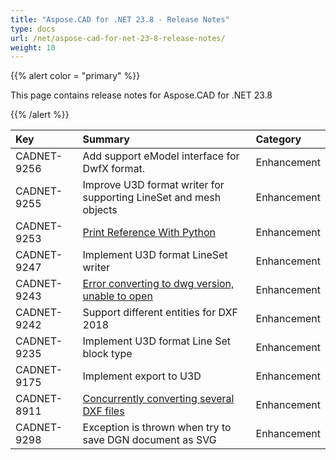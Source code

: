 ```yaml
---
title: "Aspose.CAD for .NET 23.8 - Release Notes"
type: docs
url: /net/aspose-cad-for-net-23-8-release-notes/
weight: 10
---
```


{{% alert color = "primary" %}}

This page contains release notes for Aspose.CAD for .NET 23.8

{{% /alert %}}


|**Key**|**Summary**|**Category**|
| :- | :- | :- |
| CADNET-9256 | Add support eModel interface for DwfX format. | Enhancement |
| CADNET-9255 | Improve U3D format writer for supporting LineSet and mesh objects | Enhancement |
| CADNET-9253 | [Print Reference With Python](https://forum.aspose.com/t/print-reference-with-python/268451) | Enhancement |
| CADNET-9247 | Implement U3D format LineSet writer | Enhancement |
| CADNET-9243 | [Error converting to dwg version, unable to open](https://forum.aspose.com/t/discovered-2-possible-bugs-in-aspose-cad/267986) | Enhancement |
| CADNET-9242 | Support different entities for DXF 2018 | Enhancement |
| CADNET-9235 | Implement U3D format Line Set block type | Enhancement |
| CADNET-9175 | Implement export to U3D | Enhancement |
| CADNET-8911 | [Concurrently converting several DXF files](https://forum.aspose.com/t/concurrently-converting-several-dxf-files/256447) | Enhancement |
| CADNET-9298 | Exception is thrown when try to save DGN document as SVG | Enhancement |
